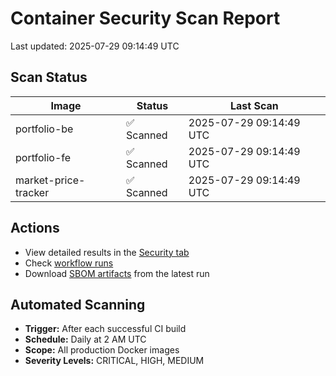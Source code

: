 # Container Security Scan Report

Last updated: 2025-07-29 09:14:49 UTC

## Scan Status

| Image | Status | Last Scan |
|-------|--------|-----------|
| portfolio-be | ✅ Scanned | 2025-07-29 09:14:49 UTC |
| portfolio-fe | ✅ Scanned | 2025-07-29 09:14:49 UTC |
| market-price-tracker | ✅ Scanned | 2025-07-29 09:14:49 UTC |

## Actions

- View detailed results in the [Security tab](https://github.com/ktenman/portfolio/security/code-scanning)
- Check [workflow runs](https://github.com/ktenman/portfolio/actions/workflows/trivy-scan.yml)
- Download [SBOM artifacts](https://github.com/ktenman/portfolio/actions/workflows/trivy-scan.yml) from the latest run

## Automated Scanning

- **Trigger:** After each successful CI build
- **Schedule:** Daily at 2 AM UTC
- **Scope:** All production Docker images
- **Severity Levels:** CRITICAL, HIGH, MEDIUM


